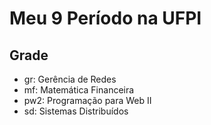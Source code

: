 # Meu 9 Período na UFPI

## Grade

- gr: Gerência de Redes
- mf: Matemática Financeira
- pw2: Programação para Web II
- sd: Sistemas Distribuídos
